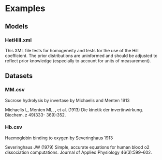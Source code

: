 # Examples


## Models

### HetHill.xml

This XML file tests for homogeneity and tests for the use of the Hill coefficient. The prior distributions are uninformed and should be adjusted to reflect prior knowledge (especially to account for units of measurement).


## Datasets


### MM.csv

Sucrose hydrolysis by invertase by Michaelis and Menten 1913


Michaelis L, Menten ML, , et al. (1913) Die kinetik der invertinwirkung. Biochem. z 49(333-
369):352.



### Hb.csv

Haemoglobin binding to oxygen by Severinghaus 1913

Severinghaus JW (1979) Simple, accurate equations for human blood o2 dissociation computations.
Journal of Applied Physiology 46(3):599–602.



